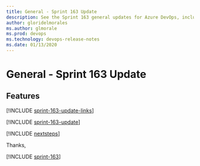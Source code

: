 ```yaml
---
title: General - Sprint 163 Update
description: See the Sprint 163 general updates for Azure DevOps, including next steps.
author: gloridelmorales
ms.author: glmorale
ms.prod: devops
ms.technology: devops-release-notes
ms.date: 01/13/2020
---
```


# General - Sprint 163 Update

## Features

[!INCLUDE [sprint-163-update-links](../_shared/general/sprint-163-update-links.md)]

[!INCLUDE [sprint-163-update](../_shared/general/sprint-163-update.md)]

[!INCLUDE [nextsteps](../_shared/nextsteps.md)]

Thanks,

[!INCLUDE [sprint-163](../_shared/signer/sprint-163.md)]